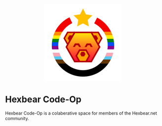 <p align="center">
  <img src="hexbear-code-op-sml.png" />
</p>


# Hexbear Code-Op

Hexbear Code-Op is a colaberative space for members of the Hexbear.net community.
